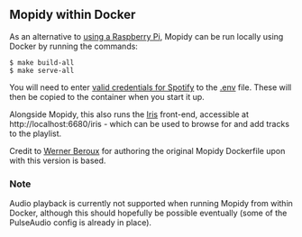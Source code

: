 ## Mopidy within Docker

As an alternative to [using a Raspberry Pi](docs/mopidy_install.md), Mopidy can be run locally using Docker by running the commands:

```
$ make build-all
$ make serve-all
```

You will need to enter [valid credentials for Spotify](https://mopidy.com/authenticate/) to the [.env](../README.md#Environment) file. These will then be copied to the container when you start it up.

Alongside Mopidy, this also runs the [Iris](https://github.com/jaedb/Iris) front-end, accessible at http://localhost:6680/iris - which can be used to browse for and add tracks to the playlist.

Credit to [Werner Beroux](https://github.com/wernight/docker-mopidy) for authoring the original Mopidy Dockerfile upon with this version is based.

### Note

Audio playback is currently not supported when running Mopidy from within Docker, although this should hopefully be possible eventually (some of the PulseAudio config is already in place).
